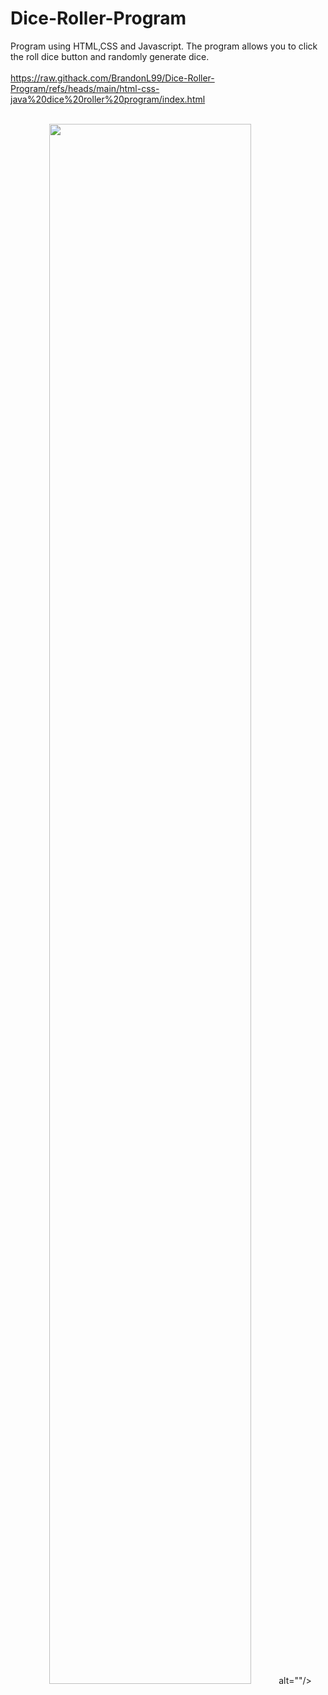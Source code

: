 # Dice-Roller-Program
Program using HTML,CSS and Javascript. The program allows you to click the roll dice button and randomly generate dice.
<br />
<br /> 
https://raw.githack.com/BrandonL99/Dice-Roller-Program/refs/heads/main/html-css-java%20dice%20roller%20program/index.html
<br />
<br />
<p align="center">

<img src="https://imgur.com/0p5BOlr" height="80%" width="80%" alt=""/>
alt=""/>
